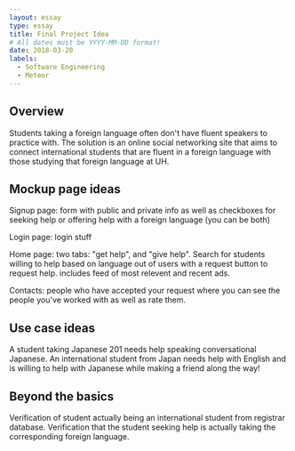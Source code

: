 ```yaml
---
layout: essay
type: essay
title: Final Project Idea
# All dates must be YYYY-MM-DD format!
date: 2018-03-20
labels:
  - Software Engineering
  - Meteor
---
```


## Overview

Students taking a foreign language often don't have fluent speakers to practice with. The solution is an online social networking site that aims to connect international students that are fluent in a foreign language with those studying that foreign language at UH.

## Mockup page ideas

Signup page: form with public and private info as well as checkboxes for seeking help or offering help with a foreign language (you can be both)

Login page: login stuff

Home page: two tabs: "get help", and "give help". Search for students willing to help based on language out of users with a request button to request help. includes feed of most relevent and recent ads.

Contacts: people who have accepted your request where you can see the people you've worked with as well as rate them.


## Use case ideas

A student taking Japanese 201 needs help speaking conversational Japanese. An international student from Japan needs help with English and is willing to help with Japanese while making a friend along the way!

## Beyond the basics

Verification of student actually being an international student from registrar database. Verification that the student seeking help is actually taking the corresponding foreign language.
